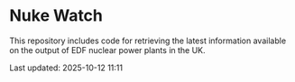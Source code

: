 # Nuke Watch

This repository includes code for retrieving the latest information available on the output of EDF nuclear power plants in the UK.

Last updated: 2025-10-12 11:11